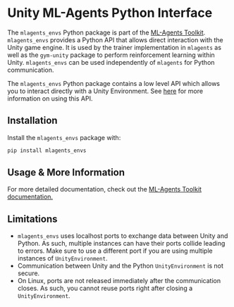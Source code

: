 # Unity ML-Agents Python Interface

The `mlagents_envs` Python package is part of the
[ML-Agents Toolkit](https://github.com/Unity-Technologies/ml-agents).
`mlagents_envs` provides a Python API that allows direct interaction with the Unity
game engine. It is used by the trainer implementation in `mlagents` as well as
the `gym-unity` package to perform reinforcement learning within Unity. `mlagents_envs` can be
used independently of `mlagents` for Python communication.

The `mlagents_envs` Python package contains a low level API which allows you to interact
directly with a Unity Environment. See [here](../docs/Python-API.md) for more information
on using this API.

## Installation

Install the `mlagents_envs` package with:

```sh
pip install mlagents_envs
```

## Usage & More Information

For more detailed documentation, check out the
[ML-Agents Toolkit documentation.](../docs/Readme.md)

## Limitations
 - `mlagents_envs` uses localhost ports to exchange data between Unity and Python. As such,
 multiple instances can have their ports collide leading to errors. Make sure to use a
 different port if you are using multiple instances of `UnityEnvironment`.
 - Communication between Unity and the Python `UnityEnvironment` is not secure.
 - On Linux, ports are not released immediately after the communication closes. As such, you
 cannot reuse ports right after closing a `UnityEnvironment`.
